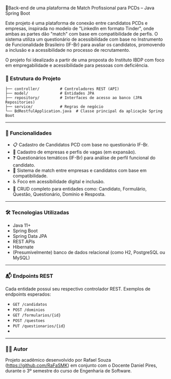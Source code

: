 🤝Back-end de uma plataforma de Match Profissional para PCDs – Java Spring Boot

Este projeto é uma plataforma de conexão entre candidatos PCDs e empresas, inspirada no modelo de "LinkedIn em formato Tinder", onde ambas as partes dão "match" com base em compatibilidade de perfis. O sistema utiliza um questionário de acessibilidade com base no Instrumento de Funcionalidade Brasileiro (IF-Br) para avaliar os candidatos, promovendo a inclusão e a acessibilidade no processo de recrutamento.

O projeto foi idealizado a partir de uma proposta do Instituto IBDP com foco em empregabilidade e acessibilidade para pessoas com deficiência.

### 📁 Estrutura do Projeto

```
├── controller/         # Controladores REST (API)
├── model/              # Entidades JPA
├── repository/         # Interfaces de acesso ao banco (JPA Repositories)
├── service/            # Regras de negócio
└── BdRestfulApplication.java  # Classe principal da aplicação Spring Boot
```

---

### 🚀 Funcionalidades
*	📋 Cadastro de Candidatos PCD com base no questionário IF-Br.
*	🏢 Cadastro de empresas e perfis de vagas (em expansão).
*	❓ Questionários temáticos (IF-Br) para análise de perfil funcional do candidato.
*	💬 Sistema de match entre empresas e candidatos com base em compatibilidade.
*	♿ Foco em acessibilidade digital e inclusão.
*	🔎 CRUD completo para entidades como: Candidato, Formulário, Questão, Questionário, Domínio e Resposta.

---

### 🛠️ Tecnologias Utilizadas

* Java 11+
* Spring Boot
* Spring Data JPA
* REST APIs
* Hibernate
* (Presumivelmente) banco de dados relacional (como H2, PostgreSQL ou MySQL)

---

### 📬 Endpoints REST

Cada entidade possui seu respectivo controlador REST. Exemplos de endpoints esperados:

* `GET /candidatos`
* `POST /dominios`
* `GET /formularios/{id}`
* `POST /questoes`
* `PUT /questionarios/{id}`
* 
---

### 👨‍💻 Autor

Projeto acadêmico desenvolvido por Rafael Souza (https://github.com/RaFaSMK) em conjunto com o Docente Daniel Pires, durante o 3º semestre do curso de Engenharia de Software.
